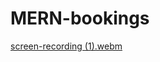 # MERN-bookings

[screen-recording (1).webm](https://user-images.githubusercontent.com/99029880/224847207-a2d36632-548c-4134-9c1c-da48cba0a2e7.webm)
